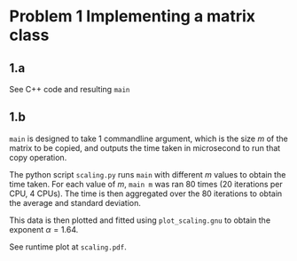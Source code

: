 # Problem 1 Implementing a matrix class

## 1.a
See C++ code and resulting `main`

## 1.b
`main` is designed to take 1 commandline argument, which is the size $m$ of the matrix to be copied, and outputs the time taken in microsecond to run that copy operation.

The python script `scaling.py` runs `main` with different $m$ values to obtain the time taken. For each value of $m$, `main m` was ran 80 times (20 iterations per CPU, 4 CPUs). The time is then aggregated over the 80 iterations to obtain the average and standard deviation.

This data is then plotted and fitted using `plot_scaling.gnu` to obtain the exponent $\alpha = 1.64$.

See runtime plot at `scaling.pdf`.